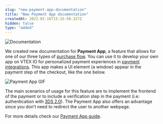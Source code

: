 ```yaml
---
slug: "new-payment-app-documentation"
title: "New Payment App documentation"
createdAt: 2022-02-16T15:15:50.327Z
hidden: false
type: "added"
---
```


![Documentation](https://cdn.jsdelivr.net/gh/vtexdocs/dev-portal-content@main/images/new-payment-app-documentation-0.png)

We created new documentation for **Payment App**, a feature that allows for one of our three types of [purchase flow](https://developers.vtex.com/vtex-rest-api/docs/payments-integration-purchase-flows). You can use it to develop your own app on VTEX IO for personalized payment experiences in [payment integrations](https://developers.vtex.com/vtex-rest-api/docs/payments-integration-implementing-a-payment-provider). This app makes a UI element (a window) appear in the payment step of the checkout, like the one below.

![Payment App GIF](https://cdn.jsdelivr.net/gh/vtexdocs/dev-portal-content@main/images/new-payment-app-documentation-1.gif)

The main scenarios of usage for this feature are to implement the frontend of the payment or to include a verification step in the payment (i.e: authentication with [3DS 2.0](http://3dsecure2.com)). The Payment App also offers an advantage since you don’t need to redirect the user to another webpage.

For more details check our [Payment App guide](https://developers.vtex.com/vtex-rest-api/docs/payments-integration-payment-app).
